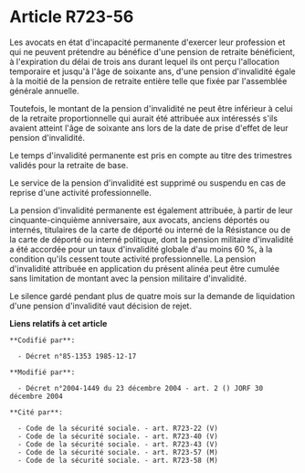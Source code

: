 # Article R723-56

Les avocats en état d'incapacité permanente d'exercer leur profession et qui ne peuvent prétendre au bénéfice d'une pension
de retraite bénéficient, à l'expiration du délai de trois ans durant lequel ils ont perçu l'allocation temporaire et jusqu'à
l'âge de soixante ans, d'une pension d'invalidité égale à la moitié de la pension de retraite entière telle que fixée par
l'assemblée générale annuelle.

Toutefois, le montant de la pension d'invalidité ne peut être inférieur à celui de la retraite proportionnelle qui aurait été
attribuée aux intéressés s'ils avaient atteint l'âge de soixante ans lors de la date de prise d'effet de leur pension
d'invalidité.

Le temps d'invalidité permanente est pris en compte au titre des trimestres validés pour la retraite de base.

Le service de la pension d'invalidité est supprimé ou suspendu en cas de reprise d'une activité professionnelle.

La pension d'invalidité permanente est également attribuée, à partir de leur cinquante-cinquième anniversaire, aux avocats,
anciens déportés ou internés, titulaires de la carte de déporté ou interné de la Résistance ou de la carte de déporté ou
interné politique, dont la pension militaire d'invalidité a été accordée pour un taux d'invalidité globale d'au moins 60 %, à
la condition qu'ils cessent toute activité professionnelle. La pension d'invalidité attribuée en application du présent
alinéa peut être cumulée sans limitation de montant avec la pension militaire d'invalidité.

Le silence gardé pendant plus de quatre mois sur la demande de liquidation d'une pension d'invalidité vaut décision de rejet.

**Liens relatifs à cet article**

	**Codifié par**:

	  - Décret n°85-1353 1985-12-17

	**Modifié par**:

	  - Décret n°2004-1449 du 23 décembre 2004 - art. 2 () JORF 30 décembre 2004

	**Cité par**:

	  - Code de la sécurité sociale. - art. R723-22 (V)
	  - Code de la sécurité sociale. - art. R723-40 (V)
	  - Code de la sécurité sociale. - art. R723-43 (V)
	  - Code de la sécurité sociale. - art. R723-57 (M)
	  - Code de la sécurité sociale. - art. R723-58 (M)
